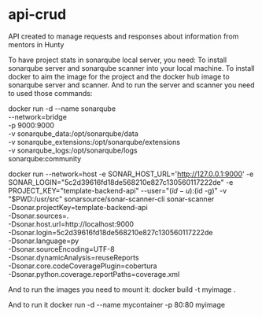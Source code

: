 # api-crud
API created to manage requests and responses about information from mentors in Hunty


To have project stats in sonarqube local server, you need:
To install sonarqube server and sonarqube scanner into your local machine.
To install docker to aim the image for the project and the docker hub image to sonarqube server and scanner.
And to run the server and scanner you need to used those commands:

docker run -d --name sonarqube \
    --network=bridge \
    -p 9000:9000 \
    -v sonarqube_data:/opt/sonarqube/data \
    -v sonarqube_extensions:/opt/sonarqube/extensions \
    -v sonarqube_logs:/opt/sonarqube/logs \
    sonarqube:community

docker run --network=host -e SONAR_HOST_URL='http://127.0.0.1:9000' -e SONAR_LOGIN="5c2d39616fd18de568210e827c130560117222de" -e PROJECT_KEY="template-backend-api" --user="$(id -u):$(id -g)" -v "$PWD:/usr/src" sonarsource/sonar-scanner-cli sonar-scanner \
  -Dsonar.projectKey=template-backend-api \
   -Dsonar.sources=. \
   -Dsonar.host.url=http://localhost:9000 \
   -Dsonar.login=5c2d39616fd18de568210e827c130560117222de \
   -Dsonar.language=py \
   -Dsonar.sourceEncoding=UTF-8 \
   -Dsonar.dynamicAnalysis=reuseReports \
   -Dsonar.core.codeCoveragePlugin=cobertura \
   -Dsonar.python.coverage.reportPaths=coverage.xml


And to run the images you need to mount it:
docker build -t myimage .

And to run it
docker run -d --name mycontainer -p 80:80 myimage

